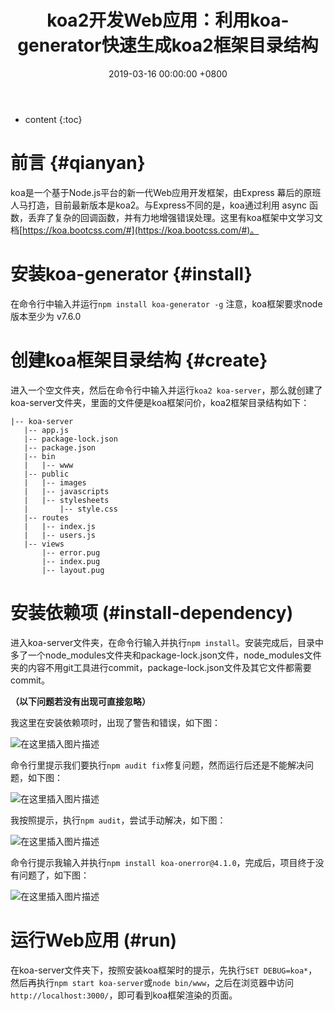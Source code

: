 ﻿---
layout: post
title:  koa2开发Web应用：利用koa-generator快速生成koa2框架目录结构
date:   2019-03-16 00:00:00 +0800
categories: Koa-Web框架
---

* content
{:toc}






# 前言  {#qianyan}
koa是一个基于Node.js平台的新一代Web应用开发框架，由Express 幕后的原班人马打造，目前最新版本是koa2。与Express不同的是，koa通过利用 async 函数，丢弃了复杂的回调函数，并有力地增强错误处理。这里有koa框架中文学习文档[https://koa.bootcss.com/#](https://koa.bootcss.com/#)。

# 安装koa-generator  {#install}
在命令行中输入并运行`npm install koa-generator -g`
注意，koa框架要求node版本至少为 v7.6.0

# 创建koa框架目录结构  {#create}
 进入一个空文件夹，然后在命令行中输入并运行`koa2 koa-server`，那么就创建了koa-server文件夹，里面的文件便是koa框架问价，koa2框架目录结构如下：
 ```
 |-- koa-server
    |-- app.js
    |-- package-lock.json
    |-- package.json
    |-- bin
    |   |-- www
    |-- public
    |   |-- images
    |   |-- javascripts
    |   |-- stylesheets
    |       |-- style.css
    |-- routes
    |   |-- index.js
    |   |-- users.js
    |-- views
        |-- error.pug
        |-- index.pug
        |-- layout.pug
```

# 安装依赖项  (#install-dependency)
进入koa-server文件夹，在命令行输入并执行`npm install`。安装完成后，目录中多了一个node_modules文件夹和package-lock.json文件，node_modules文件夹的内容不用git工具进行commit，package-lock.json文件及其它文件都需要commit。

**（以下问题若没有出现可直接忽略）**

我这里在安装依赖项时，出现了警告和错误，如下图：

![在这里插入图片描述](https://raw.githubusercontent.com/watchcat2k/watchcat2k.github.io/master/styles/images/blogImage/2019-03/2019-03-16-1.png)

命令行里提示我们要执行`npm audit fix`修复问题，然而运行后还是不能解决问题，如下图：

![在这里插入图片描述](https://raw.githubusercontent.com/watchcat2k/watchcat2k.github.io/master/styles/images/blogImage/2019-03/2019-03-16-2.png)

我按照提示，执行`npm audit`，尝试手动解决，如下图：

![在这里插入图片描述](https://raw.githubusercontent.com/watchcat2k/watchcat2k.github.io/master/styles/images/blogImage/2019-03/2019-03-16-3.png)

命令行提示我输入并执行`npm install koa-onerror@4.1.0`，完成后，项目终于没有问题了，如下图：

![在这里插入图片描述](https://raw.githubusercontent.com/watchcat2k/watchcat2k.github.io/master/styles/images/blogImage/2019-03/2019-03-16-4.png)

# 运行Web应用  (#run)
在koa-server文件夹下，按照安装koa框架时的提示，先执行`SET DEBUG=koa*`，然后再执行`npm start koa-server`或`node bin/www`，之后在浏览器中访问`http://localhost:3000/`，即可看到koa框架渲染的页面。

